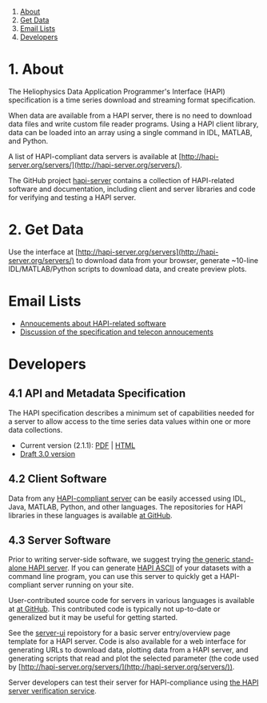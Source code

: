 1. [About](#About)
2. [Get Data](#Get_Data)
3. [Email Lists](#Email_Lists)
4. [Developers](#Developers)

<a name="About"></a>
# 1. About

The Heliophysics Data Application Programmer's Interface (HAPI) specification is a time series download and streaming format specification.

When data are available from a HAPI server, there is no need to download data files and write custom file reader programs. Using a HAPI client library, data can be loaded into an array using a single command in IDL, MATLAB, and Python.

A list of HAPI-compliant data servers is available at [http://hapi-server.org/servers/](http://hapi-server.org/servers/).

The GitHub project [hapi-server](http://github.com/hapi-server/) contains a collection of HAPI-related software and documentation, including client and server libraries and code for verifying and testing a HAPI server.

<a name="Get_Data"></a>
# 2. Get Data

Use the interface at [http://hapi-server.org/servers](http://hapi-server.org/servers/) to download data from your browser, generate \~10-line IDL/MATLAB/Python scripts to download data, and create preview plots.

<a name="Email_Lists"></a>
# Email Lists

* [Annoucements about HAPI-related software](http://lists.igpp.ucla.edu/mailman/listinfo/hapi-news)
* [Discussion of the specification and telecon annoucements](http://lists.igpp.ucla.edu/mailman/listinfo/hapi-dev)

<a name="Developers"></a>
# Developers

<a name="API_and_Metadata_Specification"></a>
## 4.1 API and Metadata Specification

The HAPI specification describes a minimum set of capabilities needed for a server to allow access to the time series data values within one or more data collections.

* Current version (2.1.1): [PDF](https://github.com/hapi-server/data-specification/raw/master/hapi-2.1.0/HAPI-data-access-spec-2.1.0.pdf) | [HTML](https://github.com/hapi-server/data-specification/blob/master/hapi-2.1.0/HAPI-data-access-spec-2.1.0.md)
* [Draft 3.0 version](https://github.com/hapi-server/data-specification/blob/master/hapi-dev/HAPI-data-access-spec-dev.md)

<a name="Client_Software"></a>
## 4.2 Client Software

Data from any [HAPI-compliant server](http://hapi-server.org/servers/) can be easily accessed using IDL, Java, MATLAB, Python, and other languages. The repositories for HAPI libraries in these languages is available [at GitHub](https://github.com/hapi-server?q=client-).

<a name="Server_Software"></a>
## 4.3 Server Software

Prior to writing server-side software, we suggest trying [the generic stand-alone HAPI server](https://github.com/hapi-server/server-nodejs). If you can generate [HAPI ASCII](https://github.com/hapi-server/data-specification/blob/master/hapi-2.1.0/HAPI-data-access-spec-2.1.0.md#data-stream-content#data-with-header) of your datasets with a command line program, you can use this server to quickly get a HAPI-compliant server running on your site.

User-contributed source code for servers in various languages is available at [at GitHub](https://github.com/hapi-server?q=server-). This contributed code is typically not up-to-date or generalized but it may be useful for getting started.

See the [server-ui](https://github.com/hapi-server/server-ui) repoistory for a basic server entry/overview page template for a HAPI server. Code is also available for a web interface for generating URLs to download data, plotting data from a HAPI server, and generating scripts that read and plot the selected parameter (the code used by [http://hapi-server.org/servers/](http://hapi-server.org/servers/)).

Server developers can test their server for HAPI-compliance using [the HAPI server verification service](http://hapi-server.org/verify).
